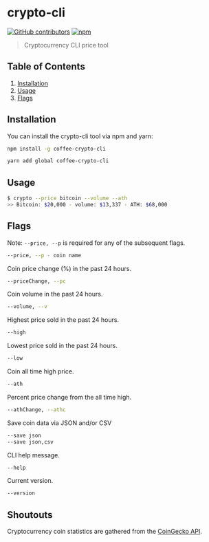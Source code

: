 # crypto-cli
[![GitHub contributors](https://img.shields.io/github/contributors/zidious/crypto-cli)](https://github.com/zidious/crypto-cli/graphs/contributors)
[![npm](https://img.shields.io/npm/dt/coffee-crypto-cli)](https://www.npmjs.com/package/coffee-crypto-cli)

> Cryptocurrency CLI price tool

## Table of Contents

1. [Installation](#installation)
2. [Usage](#usage)
3. [Flags](#flags)

## Installation

You can install the crypto-cli tool via npm and yarn:

```sh
npm install -g coffee-crypto-cli
```

```sh
yarn add global coffee-crypto-cli
```

## Usage

```sh
$ crypto --price bitcoin --volume --ath
>> Bitcoin: $20,000 - volume: $13,337 - ATH: $68,000
```

## Flags

Note: `--price, --p` is required for any of the subsequent flags.

```sh
--price, --p - coin name
```

Coin price change (%) in the past 24 hours.

```sh
--priceChange, --pc
```

Coin volume in the past 24 hours.

```sh
--volume, --v
```

Highest price sold in the past 24 hours.

```sh
--high
```

Lowest price sold in the past 24 hours.

```sh
--low
```

Coin all time high price.

```sh
--ath
```

Percent price change from the all time high.

```sh
--athChange, --athc
```

Save coin data via JSON and/or CSV

```sh
--save json
--save json,csv
```

CLI help message.

```sh
--help
```

Current version.

```sh
--version
```

## Shoutouts

Cryptocurrency coin statistics are gathered from the [CoinGecko API](https://www.coingecko.com/en/api/documentation).
